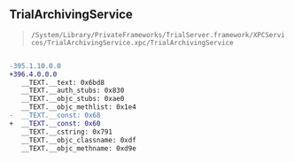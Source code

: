 ## TrialArchivingService

> `/System/Library/PrivateFrameworks/TrialServer.framework/XPCServices/TrialArchivingService.xpc/TrialArchivingService`

```diff

-395.1.10.0.0
+396.4.0.0.0
   __TEXT.__text: 0x6bd8
   __TEXT.__auth_stubs: 0x830
   __TEXT.__objc_stubs: 0xae0
   __TEXT.__objc_methlist: 0x1e4
-  __TEXT.__const: 0x68
+  __TEXT.__const: 0x60
   __TEXT.__cstring: 0x791
   __TEXT.__objc_classname: 0xdf
   __TEXT.__objc_methname: 0xd9e

```
